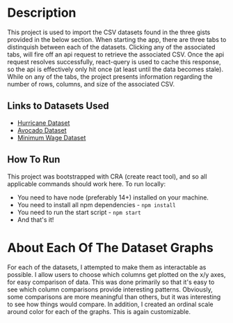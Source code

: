 # Description
This project is used to import the CSV datasets found in the three gists provided in the below section. When starting the app, there are three tabs to distinquish between each of the datasets. Clicking any of the associated tabs, will fire off an api request to retrieve the associated CSV. Once the api request resolves successfully, react-query is used to cache this response, so the api is effectively only hit once (at least until the data becomes stale). While on any of the tabs, the project presents information regarding the number of rows, columns, and size of the associated CSV.

## Links to Datasets Used
- [Hurricane Dataset](https://gist.github.com/apetit2/5c1aa857558bc646281763252ea13d57)
- [Avocado Dataset](https://gist.github.com/apetit2/a3a8f61f0c56a1d1448804a584b7c1bb)
- [Minimum Wage Dataset](https://gist.github.com/apetit2/212a7cd715f8ba34eb637d014fffb12f)

## How To Run
This project was bootstrapped with CRA (create react tool), and so all applicable commands should work here. To run locally:
- You need to have node (preferably 14+) installed on your machine. 
- You need to install all npm dependencies - `npm install`
- You need to run the start script - `npm start`
- And that's it!

# About Each Of The Dataset Graphs
For each of the datasets, I attempted to make them as interactable as possible. I allow users to choose which columns get plotted on the x/y axes, for easy comparison of data. This was done primarily so that it's easy to see which column comparisons provide interesting patterns. Obviously, some comparisons are more meaningful than others, but it was interesting to see how things would compare. In addition, I created an ordinal scale around color for each of the graphs. This is again customizable.

